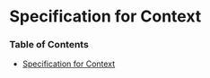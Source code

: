 # Specification for Context  
### Table of Contents  
  * [Specification for Context](#specification-for-context)
  

